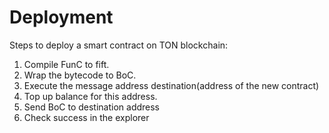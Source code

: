# Deployment

Steps to deploy a smart contract on TON blockchain:

1. Compile FunC to fift.
2. Wrap the bytecode to BoC.
3. Execute the message address destination(address of the new contract)
4. Top up balance for this address.
5. Send BoC to destination address
6. Check success in the explorer
